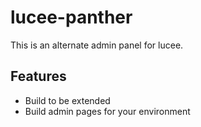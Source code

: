 # lucee-panther
This is an alternate admin panel for lucee.

## Features
- Build to be extended
- Build admin pages for your environment
